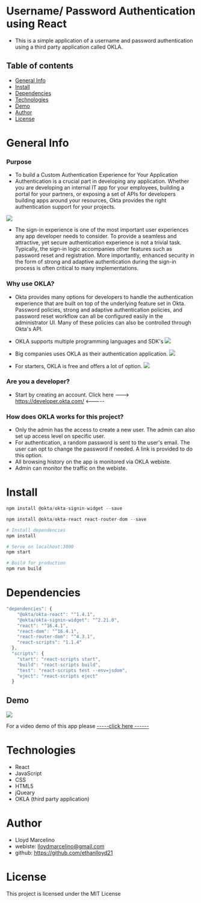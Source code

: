 # Username/ Password Authentication using React
- This is a simple application of a username and password authentication using a third party application called OKLA.

## Table of contents
- [General Info](#Info)
- [Install](#Install)
- [Dependencies](#Dependencies)
- [Technologies](#Technologies)
- [Demo](#Demo)
- [Author](#Author)
- [License](#License)


# General Info
### Purpose
- To build a Custom Authentication Experience for Your Application
- Authentication is a crucial part in developing any application. Whether you are developing an internal IT app for your employees, building a portal for your partners, or exposing a set of APIs for developers building apps around your resources, Okta provides the right authentication support for your projects.

![](public/img/shoepic.PNG)

- The sign-in experience is one of the most important user experiences any app developer needs to consider. To provide a seamless and attractive, yet secure authentication experience is not a trivial task. Typically, the sign-in logic accompanies other features such as password reset and registration. More importantly, enhanced security in the form of strong and adaptive authentication during the sign-in process is often critical to many implementations.

### Why use OKLA?
- Okta provides many options for developers to handle the authentication experience that are built on top of the underlying feature set in Okta. Password policies, strong and adaptive authentication policies, and password reset workflow can all be configured easily in the administrator UI. Many of these policies can also be controlled through Okta's API.

- OKLA supports multiple programming languages and SDK's
![](images/language.PNG)


- Big companies uses OKLA as their authentication application. 
![](images/fox.PNG)

- For starters, OKLA is free and offers a lot of option.
![](images/free_okla.PNG)


### Are you a developer? 
- Start by creating an account. Click here ---> https://developer.okta.com/ <-----

### How does OKLA works for this project?
- Only the admin has the access to create a new user. The admin can also set up access level on specific user. 
- For authentication, a random password is sent to the user's email. The user can opt to change the password if needed. A link is provided to do this option. 
- All browsing history on the app is monitored via OKLA webiste. 
- Admin can monitor the traffic on the webiste. 

# Install

``` javascript
npm install @okta/okta-signin-widget --save

npm install @okta/okta-react react-router-dom --save
```

``` bash
# Install dependencies
npm install

# Serve on localhost:3000
npm start

# Build for production
npm run build
```

# Dependencies 

``` javascript
"dependencies": {
    "@okta/okta-react": "^1.4.1",
    "@okta/okta-signin-widget": "^2.21.0",
    "react": "^16.4.1",
    "react-dom": "^16.4.1",
    "react-router-dom": "^4.3.1",
    "react-scripts": "1.1.4"
  },
  "scripts": {
    "start": "react-scripts start",
    "build": "react-scripts build",
    "test": "react-scripts test --env=jsdom",
    "eject": "react-scripts eject"
  }

```

## Demo
![](public/img/shoepic.PNG)

For a video demo of this app please <a href="https://drive.google.com/file/d/1eDSKRQAmc2IHXGoJa4_wgPZwCiV5diBf/view"> -----click here ------  </a>

# Technologies
- React
- JavaScript
- CSS
- HTML5
- jQueary
- OKLA (third party application)

# Author
- Lloyd Marcelino
- webiste: lloydmarcelino@gmail.com
- github: https://github.com/ethanlloyd21

# License

This project is licensed under the MIT License
